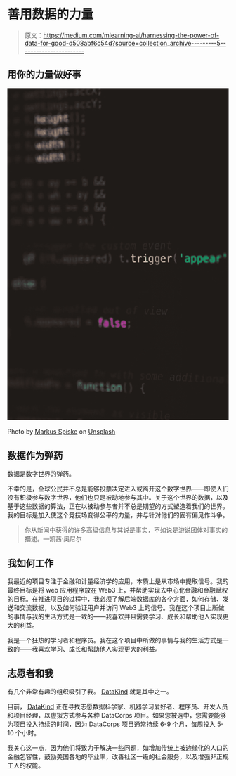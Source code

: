 # 善用数据的力量

> 原文：<https://medium.com/mlearning-ai/harnessing-the-power-of-data-for-good-d508abf6c54d?source=collection_archive---------5----------------------->

## 用你的力量做好事

![](img/ee3cf136d529d87cb43a11b4be695883.png)

Photo by [Markus Spiske](https://unsplash.com/@markusspiske?utm_source=unsplash&utm_medium=referral&utm_content=creditCopyText) on [Unsplash](https://unsplash.com/s/photos/byte?utm_source=unsplash&utm_medium=referral&utm_content=creditCopyText)

## 数据作为弹药

数据是数字世界的弹药。

不幸的是，全球公民并不总是能够投票决定进入或离开这个数字世界——即使人们没有积极参与数字世界，他们也只是被动地参与其中。关于这个世界的数据，以及基于这些数据的算法，正在以被动参与者并不总是期望的方式塑造着我们的世界。我的目标是加入使这个竞技场变得公平的力量，并与针对他们的固有偏见作斗争。

> 你从新闻中获得的许多高级信息与其说是事实，不如说是游说团体对事实的描述。—凯茜·奥尼尔

## 我如何工作

我最近的项目专注于金融和计量经济学的应用，本质上是从市场中提取信号。我的最终目标是将 web 应用程序放在 Web3 上，并帮助实现去中心化金融和金融赋权的目标。在推进项目的过程中，我必须了解后端数据库的各个方面，如何存储、发送和交流数据，以及如何验证用户并访问 Web3 上的信号。我在这个项目上所做的事情与我的生活方式是一致的——我喜欢并且需要学习、成长和帮助他人实现更大的利益。

我是一个狂热的学习者和程序员。我在这个项目中所做的事情与我的生活方式是一致的——我喜欢学习、成长和帮助他人实现更大的利益。

## 志愿者和我

有几个非常有趣的组织吸引了我。 [DataKind](https://www.datakind.org) 就是其中之一。

目前， [DataKind](https://www.datakind.org) 正在寻找志愿数据科学家、机器学习爱好者、程序员、开发人员和项目经理，以虚拟方式参与各种 DataCorps 项目。如果您被选中，您需要能够为项目投入持续的时间，因为 DataCorps 项目通常持续 6-9 个月，每周投入 5-10 个小时。

我关心这一点，因为他们将致力于解决一些问题，如增加传统上被边缘化的人口的金融包容性，鼓励美国各地的毕业率，改善社区一级的社会服务，以及增强非正规工人的权能。